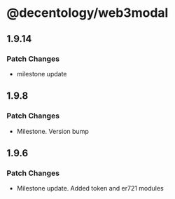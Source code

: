# @decentology/web3modal

## 1.9.14

### Patch Changes

-   milestone update

## 1.9.8

### Patch Changes

-   Milestone. Version bump

## 1.9.6

### Patch Changes

-   Milestone update. Added token and er721 modules
